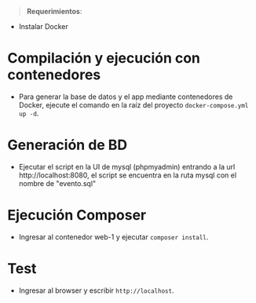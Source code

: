 > **Requerimientos**:
 - Instalar Docker
 

 # Compilación y ejecución con contenedores
- Para generar la base de datos y el app mediante contenedores de Docker, ejecute el comando en la raíz del proyecto 
`docker-compose.yml up -d`.

 # Generación de BD
- Ejecutar el script en la UI de mysql (phpmyadmin) entrando a la url http://localhost:8080, el script se encuentra en la ruta mysql con el nombre de "evento.sql"

# Ejecución Composer
- Ingresar al contenedor web-1 y ejecutar `composer install`.

# Test
- Ingresar al browser y escribir `http://localhost`.


